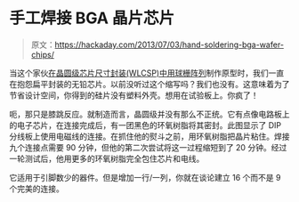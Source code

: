 # 手工焊接 BGA 晶片芯片

> 原文：<https://hackaday.com/2013/07/03/hand-soldering-bga-wafer-chips/>

当这个家伙[在晶圆级芯片尺寸封装(WLCSP)中用球栅阵列](http://ripitapart.wordpress.com/2013/06/15/convenient-chips-inconvenient-packages-making-use-of-the-texas-instruments-bq27421-g1-lithium-ion-battery-fuel-gauge-chip/)制作原型时，我们一直在抱怨扁平封装的无铅芯片。以前没听过这个缩写吗？我们也没有。这意味着为了节省设计空间，你得到的硅片没有塑料外壳。想用在试验板上。你疯了！

呃，那只是膝跳反应。就制造而言，晶圆级并没有那么不正统。它有点像电路板上的电子芯片，在连接完成后，有一团黑色的环氧树脂将其密封。此图显示了 DIP 分线板上使用电磁线的连接。在抓住他的熨斗之前，用环氧树脂把晶片粘住。焊接九个连接点需要 90 分钟，但他的第二次尝试将这一过程缩短到了 20 分钟。经过一轮测试后，他用更多的环氧树脂完全包住芯片和电线。

它适用于引脚数少的器件。但是增加一行/一列，你就在谈论建立 16 个而不是 9 个完美的连接。